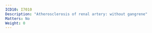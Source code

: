 ```yaml
---
ICD10: I7010
Description: "Atherosclerosis of renal artery: without gangrene"
Matters: No
Weight: 0
---
```


